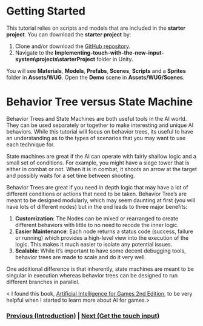 # Getting Started
 This tutorial relies on scripts and models that are included in the **starter project**. You can download the **starter project** by:

1. Clone and/or download the [GitHub repository](https://github.com/Yecats/GameDevTutorials). 
2. Navigate to the **Implementing-touch-with-the-new-input-system\projects\starterProject** folder in Unity. 

You will see **Materials**, **Models**, **Prefabs**, **Scenes**, **Scripts** and a **Sprites** folder in **Assets/WUG**. Open the **Demo** scene in **Assets/WUG/Scenes**. 

# Behavior Tree versus State Machine
Behavior Trees and State Machines are both useful tools in the AI world. They can be used separately or together to make interesting and unique AI behaviors. While this tutorial will focus on behavior trees, its useful to have an understanding as to the types of scenarios that you may want to use each technique for.

State machines are great if the AI can operate with fairly shallow logic and a small set of conditions. For example, you might have a siege tower that is either in combat or not. When it is in combat, it shoots an arrow at the target and possibly waits for a set time between shooting.  

Behavior Trees are great if you need in depth logic that may have a lot of different conditions or actions that need to be taken. Behavior Tree’s are meant to be designed modularly, which may seem daunting at first (you will have lots of different nodes) but in the end leads to three major benefits: 

1.	**Customization**: The Nodes can be mixed or rearranged to create different behaviors with little to no need to recode the inner logic.
2.	**Easier Maintenance**: Each node returns a status code (success, failure or running) which provides a high-level view into the execution of the logic. This makes it much easier to isolate any potential issues.
3.	**Scalable**:  While it’s important to have some decent debugging tools, behavior trees are made to scale and do it very well.

One additional difference is that inherently, state machines are meant to be singular in execution whereas behavior trees can be designed to run different branches in parallel. 

< I found this book, [Artificial Intelligence for Games 2nd Edition](https://www.amazon.com/Artificial-Intelligence-Games-Ian-Millington/dp/0123747317), to be very helpful when I started to learn more about AI for games.>

### [Previous (Introduction)](../readme.md)    |     [Next (Get the touch input)](./pt-2-getting-touch-input.md)
